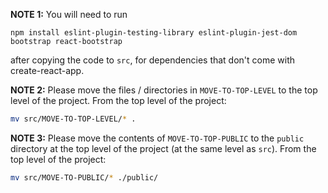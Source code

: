**NOTE 1:** You will need to run

```
npm install eslint-plugin-testing-library eslint-plugin-jest-dom bootstrap react-bootstrap
```

after copying the code to `src`, for dependencies that don't come with create-react-app.

**NOTE 2:** Please move the files / directories in `MOVE-TO-TOP-LEVEL` to the top level of the project. From the top level of the project:

```bash
mv src/MOVE-TO-TOP-LEVEL/* .
```

**NOTE 3:** Please move the contents of `MOVE-TO-TOP-PUBLIC` to the `public` directory at the top level of the project (at the same level as `src`). From the top level of the project:

```bash
mv src/MOVE-TO-PUBLIC/* ./public/
```
